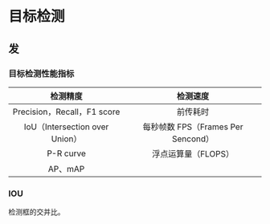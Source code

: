 # 目标检测

## 发

### 目标检测性能指标

|            检测精度            |              检测速度              |
| :----------------------------: | :--------------------------------: |
|  Precision，Recall，F1 score   |              前传耗时              |
| IoU（Intersection over Union） | 每秒帧数 FPS（Frames Per Sencond） |
|           P-R curve            |        浮点运算量（FLOPS）         |
|            AP、mAP             |                                    |



### IOU 

检测框的交并比。

